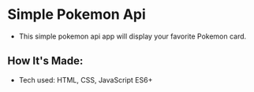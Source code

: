# Simple Pokemon Api
- This simple pokemon api app will display your favorite Pokemon card. 

## How It's Made:
- Tech used: HTML, CSS, JavaScript ES6+

